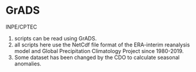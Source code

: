 # GrADS
INPE/CPTEC

1. scripts can be read using GrADS.
2. all scripts here use the NetCdf file format of the ERA-interim reanalysis model and Global Precipitation Climatology Project since 1980-2019.
3. Some dataset has been changed by the CDO to calculate seasonal anomalies.
